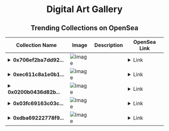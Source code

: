 <div align="center">

# Digital Art Gallery

## Trending Collections on OpenSea

| Collection Name                       | Image                                                                                     | Description                       | OpenSea Link                                                                                          |
|---------------------------------------|-------------------------------------------------------------------------------------------|-----------------------------------|--------------------------------------------------------------------------------------------------------|
| **<details><summary>0x706ef2ba7dd92...</summary>0x706ef2ba7dd92ef6fbfbffec60ad5cf0df6d36e6</details>** | ![Image](https://i2.seadn.io/optimism/0x2b4af402b907327489273847f7ee3b7c9a3b1187/9ae436df9b76bc38bc7163286d56c5/509ae436df9b76bc38bc7163286d56c5.png?w=200&auto=format) |  | <details><summary>Link</summary>[0x706ef2ba7dd92ef6fbfbffec60ad5cf0df6d36e6](https://opensea.io/collection/0x706ef2ba7dd92ef6fbfbffec60ad5cf0df6d36e6)</details> |
| **<details><summary>0xec611c8a1e0b1...</summary>0xec611c8a1e0b1e6cde3870323dd040a40a0771b5</details>** | ![Image](https://i2.seadn.io/optimism/0x0db381bd89dc205c92403bd8338a85b60aac25ab/3025469e639bd8d14a99d21e104cad/b33025469e639bd8d14a99d21e104cad.jpeg?w=200&auto=format) |  | <details><summary>Link</summary>[0xec611c8a1e0b1e6cde3870323dd040a40a0771b5](https://opensea.io/collection/0xec611c8a1e0b1e6cde3870323dd040a40a0771b5)</details> |
| **<details><summary>0x0200b0436d82b...</summary>0x0200b0436d82bf0a1d9a196b560969fd9cddefe5</details>** | ![Image](https://i2.seadn.io/optimism/0xba98927f2f39a09e59140f19aedce516fd371d40/cd2299dec56bdce6b02fe7297fe1d2/44cd2299dec56bdce6b02fe7297fe1d2.gif?w=200&auto=format) |  | <details><summary>Link</summary>[0x0200b0436d82bf0a1d9a196b560969fd9cddefe5](https://opensea.io/collection/0x0200b0436d82bf0a1d9a196b560969fd9cddefe5)</details> |
| **<details><summary>0x03fc69163c03c...</summary>0x03fc69163c03cd8293a0c2921dc19cf462fffcdd</details>** | ![Image](https://i2.seadn.io/optimism/0x2b4af402b907327489273847f7ee3b7c9a3b1187/9ae436df9b76bc38bc7163286d56c5/509ae436df9b76bc38bc7163286d56c5.png?w=200&auto=format) |  | <details><summary>Link</summary>[0x03fc69163c03cd8293a0c2921dc19cf462fffcdd](https://opensea.io/collection/0x03fc69163c03cd8293a0c2921dc19cf462fffcdd)</details> |
| **<details><summary>0xdba69222778f9...</summary>0xdba69222778f9cf09b54f7d51fd702a5a0f76858</details>** | ![Image](https://i2.seadn.io/optimism/0xdbe3ec01330dcbd0f8ab307061c19599919654ea/d4126ad715b01f83be7388e24cb9b1/d8d4126ad715b01f83be7388e24cb9b1.jpeg?w=200&auto=format) |  | <details><summary>Link</summary>[0xdba69222778f9cf09b54f7d51fd702a5a0f76858](https://opensea.io/collection/0xdba69222778f9cf09b54f7d51fd702a5a0f76858)</details> |

</div>